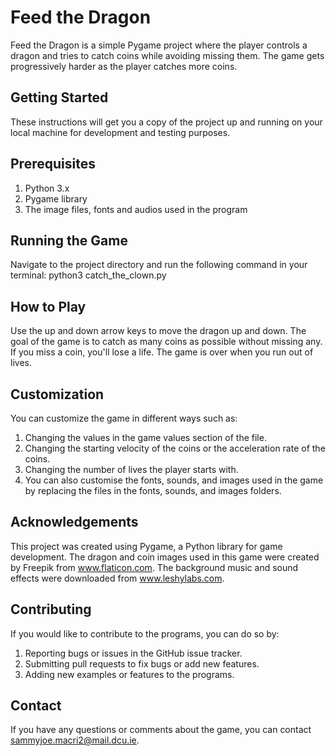 # **Feed the Dragon**
Feed the Dragon is a simple Pygame project where the player controls a dragon and tries to catch coins while avoiding missing them. The game gets progressively harder as the player catches more coins.

## **Getting Started**
These instructions will get you a copy of the project up and running on your local machine for development and testing purposes.

## **Prerequisites**
1. Python 3.x
2. Pygame library
3. The image files, fonts and audios used in the program

## **Running the Game**
Navigate to the project directory and run the following command in your terminal:
python3 catch_the_clown.py

## **How to Play**
Use the up and down arrow keys to move the dragon up and down. The goal of the game is to catch as many coins as possible without missing any. If you miss a coin, you'll lose a life. The game is over when you run out of lives.

## **Customization**
You can customize the game in different ways such as:
1. Changing the values in the game values section of the file. 
2. Changing the starting velocity of the coins or the acceleration rate of the coins.
3. Changing the number of lives the player starts with.
4. You can also customise the fonts, sounds, and images used in the game by replacing the files in the fonts, sounds, and images folders.

## **Acknowledgements**
This project was created using Pygame, a Python library for game development. The dragon and coin images used in this game were created by Freepik from www.flaticon.com. The background music and sound effects were downloaded from www.leshylabs.com.

## **Contributing**
If you would like to contribute to the programs, you can do so by:
1. Reporting bugs or issues in the GitHub issue tracker.
2. Submitting pull requests to fix bugs or add new features.
2. Adding new examples or features to the programs.

## **Contact**
If you have any questions or comments about the game, you can contact sammyjoe.macri2@mail.dcu.ie.

